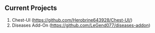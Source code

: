 ## Current Projects

1. Chest-UI (https://github.com/Herobrine643928/Chest-UI/)
2. Diseases Add-On (https://github.com/LeGend077/diseases-addon)
